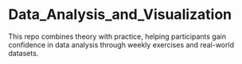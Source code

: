# Data_Analysis_and_Visualization
This repo combines theory with practice, helping participants gain confidence in data analysis through weekly exercises and real-world datasets.
